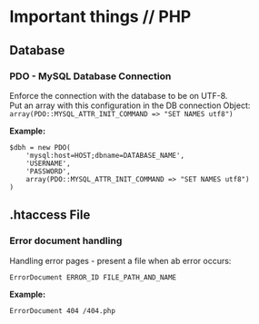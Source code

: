 # Important things // PHP

## Database

### PDO - MySQL Database Connection
Enforce the connection with the database to be on UTF-8.  
Put an array with this configuration in the DB connection Object:  
`array(PDO::MYSQL_ATTR_INIT_COMMAND => "SET NAMES utf8")`

**Example:**  
```
$dbh = new PDO(
    'mysql:host=HOST;dbname=DATABASE_NAME',
    'USERNAME',
    'PASSWORD',
    array(PDO::MYSQL_ATTR_INIT_COMMAND => "SET NAMES utf8")
)
```

## .htaccess File
### Error document handling
Handling error pages - present a file when ab error occurs:
```
ErrorDocument ERROR_ID FILE_PATH_AND_NAME
```

**Example:**  
```
ErrorDocument 404 /404.php
```